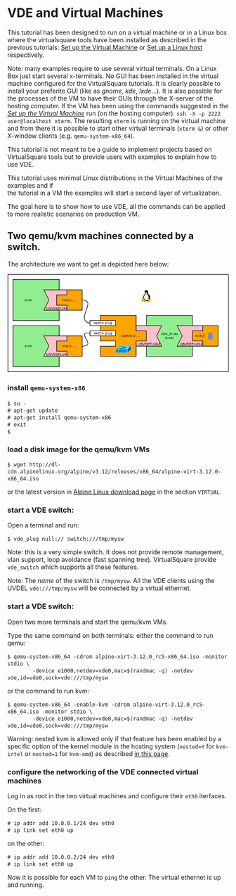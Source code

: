 VDE and Virtual Machines
====

This tutorial has been designed to run on a virtual machine or in a Linux box
where the virtualsquare tools have been installed as described in the previous tutorials:
[Set up the Virtual Machine](setup_the_vm.md) or [Set up a Linux host](setup_a_host) respectively.

Note: many examples require to use several virtual terminals. On a Linux Box just start several
x-terminals. No GUI has been installed in the virtual machine configured for the VirtualSquare tutorials.
It is clearly possible to install your preferite GUI (like as _gnome_, _kde_, _lxde_...).
It is also possible for the processes of the VM to have their GUIs through the X-server of the hosting computer.
If the VM has been using the commands suggested in the [_Set up the Virtual Machine_](setup_the_vm.md) 
run (on the hosting computer):
`ssh -X -p 2222 user@localhost xterm`.
The resulting `xterm` is running on the virtual machine and from there it is possible to start other virtual
terminals (`xterm &`) or other X-window clients (e.g. `qemu-system-x86_64`).


This tutorial is not meant to be a guide to implement projects based on VirtualSquare tools but
to provide users with examples to explain how to use VDE.

This tutorial uses minimal Linux distributions in the Virtual Machines of the examples and if  
the tutorial in a VM the examples will start a second layer of virtualization.

The goal here is to show how to use VDE, all the commands can be applied to more realistic
scenarios on production VM.

## Two qemu/kvm machines connected by a switch.

The architecture we want to get is depicted here below:

![qemu/kvm and a switch](pictures/qemukvm_switch.png)

### install `qemu-system-x86`

```
$ su -
# apt-get update
# apt-get install qemu-system-x86
# exit
$
```

### load a disk image for the qemu/kvm VMs

```
$ wget http://dl-cdn.alpinelinux.org/alpine/v3.12/releases/x86_64/alpine-virt-3.12.0-x86_64.iso
```
or the latest version in [Alpine Linux download page](https://alpinelinux.org/downloads/) in the section
`VIRTUAL`.

### start a VDE switch:

Open a terminal and run:
```
$ vde_plug null:// switch:///tmp/mysw
```

Note: this is a very simple switch. It does not provide remote management, vlan support, loop avoidance (fast spanning tree).
VirtualSquare provide `vde_switch` which supports all these features.

Note: The _name_ of the switch is `/tmp/mysw`. All the VDE clients using the UVDEL `vde:///tmp/mysw` will be connected
by a virtual ethernet.

### start a VDE switch:

Open two more terminals and start the qemu/kvm VMs.

Type the same command on both terminals: either the command to run qemu:
```
$ qemu-system-x86_64 -cdrom alpine-virt-3.12.0_rc5-x86_64.iso -monitor stdio \
		-device e1000,netdev=vde0,mac=$(randmac -q) -netdev vde,id=vde0,sock=vde:///tmp/mysw
```
or the command to run kvm:
```
$ qemu-system-x86_64 -enable-kvm -cdrom alpine-virt-3.12.0_rc5-x86_64.iso -monitor stdio \
		-device e1000,netdev=vde0,mac=$(randmac -q) -netdev vde,id=vde0,sock=vde:///tmp/mysw
```

Warning: nested kvm is allowed only if that feature has been enabled by a specific option of the kernel module in the hosting system
(`nested=Y` for `kvm-intel` or `nested=1` for `kvm-amd`) as described [in this page](https://www.linux-kvm.org/page/Nested_Guests).

### configure the networking of the VDE connected virtual machines

Log in as root in the two virtual machines and configure their `eth0` iterfaces.

On the first:
```
# ip addr add 10.0.0.1/24 dev eth0
# ip link set eth0 up
```

on the other:
```
# ip addr add 10.0.0.2/24 dev eth0
# ip link set eth0 up
```

Now it is possible for each VM to `ping` the other. The virtual ethernet is up and running.

